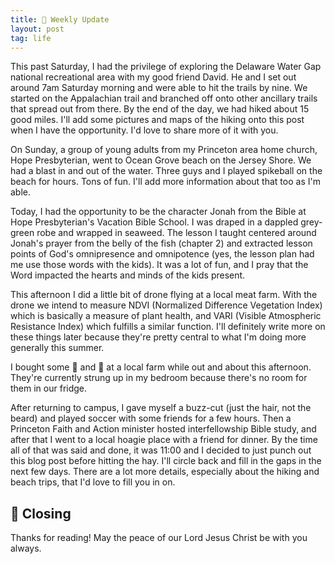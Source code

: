 ```yaml
---
title: 🌿 Weekly Update
layout: post
tag: life
---
```

This past Saturday, I had the privilege of exploring the Delaware Water Gap national recreational area with my good friend David. He and I set out around 7am Saturday morning and were able to hit the trails by nine. We started on the Appalachian trail and branched off onto other ancillary trails that spread out from there. By the end of the day, we had hiked about 15 good miles. I'll add some pictures and maps of the hiking onto this post when I have the opportunity. I'd love to share more of it with you.

On Sunday, a group of young adults from my Princeton area home church, Hope Presbyterian, went to Ocean Grove beach on the Jersey Shore. We had a blast in and out of the water. Three guys and I played spikeball on the beach for hours. Tons of fun. I'll add more information about that too as I'm able.

Today, I had the opportunity to be the character Jonah from the Bible at Hope Presbyterian's Vacation Bible School. I was draped in a dappled grey-green robe and wrapped in seaweed. The lesson I taught centered around Jonah's prayer from the belly of the fish (chapter 2) and extracted lesson points of God's omnipresence and omnipotence (yes, the lesson plan had me use those words with the kids). It was a lot of fun, and I pray that the Word impacted the hearts and minds of the kids present.

This afternoon I did a little bit of drone flying at a local meat farm. With the drone we intend to measure NDVI (Normalized Difference Vegetation Index) which is basically a measure of plant health, and VARI (Visible Atmospheric Resistance Index) which fulfills a similar function. I'll definitely write more on these things later because they're pretty central to what I'm doing more generally this summer.

I bought some 🥕 and 🥬 at a local farm while out and about this afternoon. They're currently strung up in my bedroom because there's no room for them in our fridge.

After returning to campus, I gave myself a buzz-cut (just the hair, not the beard) and played soccer with some friends for a few hours. Then a Princeton Faith and Action minister hosted interfellowship Bible study, and after that I went to a local hoagie place with a friend for dinner. By the time all of that was said and done, it was 11:00 and I decided to just punch out this blog post before hitting the hay. I'll circle back and fill in the gaps in the next few days. There are a lot more details, especially about the hiking and beach trips, that I'd love to fill you in on.

## 👋 Closing

Thanks for reading! May the peace of our Lord Jesus Christ be with you always.

